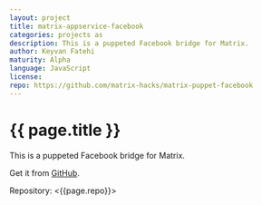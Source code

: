```yaml
---
layout: project
title: matrix-appservice-facebook
categories: projects as
description: This is a puppeted Facebook bridge for Matrix.
author: Keyvan Fatehi
maturity: Alpha
language: JavaScript
license: 
repo: https://github.com/matrix-hacks/matrix-puppet-facebook
---
```


# {{ page.title }}
This is a puppeted Facebook bridge for Matrix.

Get it from [GitHub](https://github.com/kfatehi/matrix-appservice-facebook).

Repository: <{{page.repo}}>
